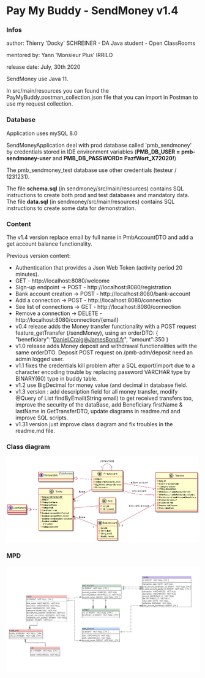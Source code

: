 # Pay My Buddy - SendMoney v1.4


### Infos

author: Thierry 'Docky' SCHREINER - DA Java student - Open ClassRooms

mentored by: Yann 'Monsieur Plus' IRRILO

release date: July, 30th 2020

SendMoney use Java 11.

In src/main/resources you can found the PayMyBuddy.postman_collection.json file that you can import in Postman to use my request collection.


### Database

Application uses mySQL 8.0

SendMoneyApplication deal with prod database called 'pmb_sendmoney' by credentials stored in IDE environment variables (**PMB_DB_USER = pmb-sendmoney-user**  and  **PMB_DB_PASSWORD= PazfWort_X72020!**)

The pmb_sendmoney_test database use other credentials (testeur / 1231231).

The file **schema.sql** (in sendmoney/src/main/resources) contains SQL instructions 
to create both prod and test databases and mandatory data.
The file **data.sql** (in sendmoney/src/main/resources) contains SQL instructions 
to create some data for demonstration.



### Content

The v1.4 version replace email by full name in PmbAccountDTO and add a get account balance functionality.

Previous version content:
- Authentication that provides a Json Web Token (activity period 20 minutes).
- GET - http://localhost:8080/welcome
- Sign-up endpoint -> POST - http://localhost:8080/registration
- Bank account creation -> POST - http://localhost:8080/bank-account
- Add a connection -> POST - http://localhost:8080/connection
- See list of connections -> GET - http://localhost:8080/connection
- Remove a connection -> DELETE - http://localhost:8080/connection/{email}
- v0.4 release adds the Money transfer functionality with a POST request
feature_getTransfer (/sendMoney), using an orderDTO: 
    {
        "beneficiary":"Daniel.Craig@JamesBond.fr",
        "amount":350
    }
- v1.0 release adds Money deposit and withdrawal functionalities with the same
orderDTO. Deposit POST request on /pmb-adm/deposit need an admin logged user.
- v1.1 fixes the credentials kill problem after a SQL export/import due to a character encoding trouble by replacing password VARCHAR type by BINARY(60) type in buddy table.
- v1.2 use BigDecimal for money value (and decimal in database field.
- v1.3 version : add description field for all money transfer, modify @Query of List<Transfer> findByEmail(String email) to get received transfers too, improve the security of the dataBase, add Beneficiary firstName & lastName in GetTransferDTO, update diagrams in readme.md and improve SQL scripts.
- v1.31 version just improve class diagram and fix troubles in the readme.md file.


### Class diagram


<!--

    ```
    @startuml classDiagram
    class Buddy{
    -{static}long serialVersionUID
    -long id
    -String firstName
    -String lastName
    -String email
    -Set<Role> roles
    -boolean accountNonExpired
    -boolean accountNonLocked
    -boolean credentialsNonExpired
    -boolean enabled
        -- encrypted --
    -String password
    --
    }
    interface UserDetails {
    }
    UserDetails <|.. Buddy

    class Role {
        -long id
        -String name
    }

    Buddy "*" -- "*" Role

    class PmbAccount {
        -long id
        -String pmbAccountNumber
        -BigDecimal accountBalance
        -Buddy owner
    }
    PmbAccount "*" -- "*" PmbAccount : connections
    interface "Comparable<PmbAccount>" as Comparable_PmbAccount_ {
    }
    Comparable_PmbAccount_ <|.. PmbAccount
    Left to right direction
    Buddy "0..1  " *--  "1" PmbAccount : > has    
    
    class BankAccount {
        -long id
        -String iban
        -String swift
        -Buddy owner
    }
    Buddy "0..1" *--  "1  " BankAccount : > has
     
    class Transfer {
        -long id
        -Date transactionDate
        -String transaction
        -String description
        -PmbAccount pmbAccountSender
        -PmbAccount pmbAccountBeneficiary
        -BankAccount bankAccountBeneficiary
        -BigDecimal amount
        -BigDecimal fee
        -boolean isEffective
        -Date valueDate
    }
    
    PmbAccount "1" --  "*" Transfer : < from account
    PmbAccount "1" --  "*" Transfer : < to account
    BankAccount "0..1  " --  "*" Transfer : < to bank account
   
    @enduml
    ```
    
-->

![](classDiagram.png)

### MPD
![](mpd.jpg)




